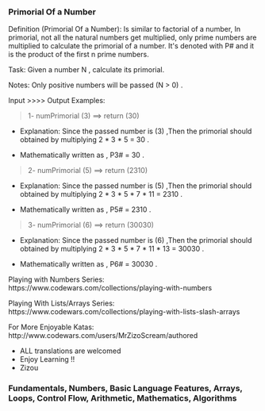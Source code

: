 ### Primorial Of a Number 

<p> Definition (Primorial Of a Number): Is similar to factorial of a number, In primorial, not all the natural numbers get multiplied, only prime numbers are multiplied to calculate the primorial of a number. It's denoted with P# and it is the product of the first n prime numbers.

<p> Task: Given a number N , calculate its primorial. 

<p> Notes: Only positive numbers will be passed (N > 0) .

<p> Input >>>> Output Examples:

> 1- numPrimorial (3) ==> return (30)

- Explanation: Since the passed number is (3) ,Then the primorial should obtained by multiplying 2 * 3 * 5 = 30 .

- Mathematically written as , P3# = 30 .

> 2- numPrimorial (5) ==> return (2310)

- Explanation: Since the passed number is (5) ,Then the primorial should obtained by multiplying 2 * 3 * 5 * 7 * 11 = 2310 .

- Mathematically written as , P5# = 2310 .

> 3- numPrimorial (6) ==> return (30030)

- Explanation: Since the passed number is (6) ,Then the primorial should obtained by multiplying 2 * 3 * 5 * 7 * 11 * 13 = 30030 .

- Mathematically written as , P6# = 30030 .

<p> Playing with Numbers Series: https://www.codewars.com/collections/playing-with-numbers

<p> Playing With Lists/Arrays Series: https://www.codewars.com/collections/playing-with-lists-slash-arrays

<p> For More Enjoyable Katas: http://www.codewars.com/users/MrZizoScream/authored

- ALL translations are welcomed
- Enjoy Learning !!
- Zizou

### Fundamentals, Numbers, Basic Language Features, Arrays, Loops, Control Flow, Arithmetic, Mathematics, Algorithms
